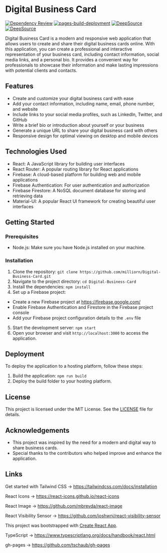# Digital Business Card

[![Dependency Review](https://github.com/milliorn/Digital-Business-Card/actions/workflows/dependency-review.yml/badge.svg)](https://github.com/milliorn/Digital-Business-Card/actions/workflows/dependency-review.yml)
[![pages-build-deployment](https://github.com/milliorn/Digital-Business-Card/actions/workflows/pages/pages-build-deployment/badge.svg)](https://github.com/milliorn/Digital-Business-Card/actions/workflows/pages/pages-build-deployment)
[![DeepSource](https://deepsource.io/gh/milliorn/Digital-Business-Card.svg/?label=active+issues&show_trend=true&token=fPQHM-iCKUX010--QSb8neLK)](https://deepsource.io/gh/milliorn/Digital-Business-Card/?ref=repository-badge)
[![DeepSource](https://deepsource.io/gh/milliorn/Digital-Business-Card.svg/?label=resolved+issues&show_trend=true&token=fPQHM-iCKUX010--QSb8neLK)](https://deepsource.io/gh/milliorn/Digital-Business-Card/?ref=repository-badge)

Digital Business Card is a modern and responsive web application that allows users to create and share their digital business cards online. With this application, you can create a professional and interactive representation of your business card, including contact information, social media links, and a personal bio. It provides a convenient way for professionals to showcase their information and make lasting impressions with potential clients and contacts.

## Features

- Create and customize your digital business card with ease
- Add your contact information, including name, email, phone number, and website
- Include links to your social media profiles, such as LinkedIn, Twitter, and GitHub
- Write a brief bio or introduction about yourself or your business
- Generate a unique URL to share your digital business card with others
- Responsive design for optimal viewing on desktop and mobile devices

## Technologies Used

- React: A JavaScript library for building user interfaces
- React Router: A popular routing library for React applications
- Firebase: A cloud-based platform for building web and mobile applications
- Firebase Authentication: For user authentication and authorization
- Firebase Firestore: A NoSQL document database for storing and retrieving data
- Material-UI: A popular React UI framework for creating beautiful user interfaces

## Getting Started

### Prerequisites

- Node.js: Make sure you have Node.js installed on your machine.

### Installation

1. Clone the repository: `git clone https://github.com/milliorn/Digital-Business-Card.git`
2. Navigate to the project directory: `cd Digital-Business-Card`
3. Install the dependencies: `npm install`
4. Set up a Firebase project:

- Create a new Firebase project at https://firebase.google.com/
- Enable Firebase Authentication and Firestore in the Firebase project console
- Add your Firebase project configuration details to the `.env` file

5. Start the development server: `npm start`
6. Open your browser and visit `http://localhost:3000` to access the application.

## Deployment

To deploy the application to a hosting platform, follow these steps:

1. Build the application: `npm run build`
2. Deploy the build folder to your hosting platform.

## License

This project is licensed under the MIT License. See the [LICENSE](LICENSE) file for details.

## Acknowledgements

- This project was inspired by the need for a modern and digital way to share business cards.
- Special thanks to the contributors who helped improve and enhance the application.

## Links

Get started with Tailwind CSS -> <https://tailwindcss.com/docs/installation>

React Icons -> <https://react-icons.github.io/react-icons>

React Image -> <https://github.com/mbrevda/react-image>

React Visibility Sensor -> <https://github.com/joshwnj/react-visibility-sensor>

This project was bootstrapped with [Create React App](https://github.com/facebook/create-react-app).

TypeScript -> <https://www.typescriptlang.org/docs/handbook/react.html>

gh-pages -> <https://github.com/tschaub/gh-pages>
